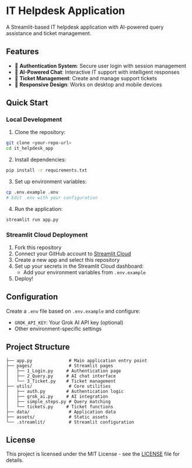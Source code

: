 # IT Helpdesk Application

A Streamlit-based IT helpdesk application with AI-powered query assistance and ticket management.

## Features

- 🔐 **Authentication System**: Secure user login with session management
- 🤖 **AI-Powered Chat**: Interactive IT support with intelligent responses
- 🎫 **Ticket Management**: Create and manage support tickets
- 📱 **Responsive Design**: Works on desktop and mobile devices

## Quick Start

### Local Development

1. Clone the repository:
```bash
git clone <your-repo-url>
cd it_helpdesk_app
```

2. Install dependencies:
```bash
pip install -r requirements.txt
```

3. Set up environment variables:
```bash
cp .env.example .env
# Edit .env with your configuration
```

4. Run the application:
```bash
streamlit run app.py
```

### Streamlit Cloud Deployment

1. Fork this repository
2. Connect your GitHub account to [Streamlit Cloud](https://streamlit.io/cloud)
3. Create a new app and select this repository
4. Set up your secrets in the Streamlit Cloud dashboard:
   - Add your environment variables from `.env.example`
5. Deploy!

## Configuration

Create a `.env` file based on `.env.example` and configure:

- `GROK_API_KEY`: Your Grok AI API key (optional)
- Other environment-specific settings

## Project Structure

```
├── app.py              # Main application entry point
├── pages/              # Streamlit pages
│   ├── 1_Login.py     # Authentication page
│   ├── 2_Query.py     # AI chat interface
│   └── 3_Ticket.py    # Ticket management
├── utils/              # Core utilities
│   ├── auth.py        # Authentication logic
│   ├── grok_ai.py     # AI integration
│   ├── simple_steps.py # Query matching
│   └── tickets.py     # Ticket functions
├── data/               # Application data
├── assets/             # Static assets
└── .streamlit/         # Streamlit configuration
```

## License

This project is licensed under the MIT License - see the [LICENSE](LICENSE) file for details.